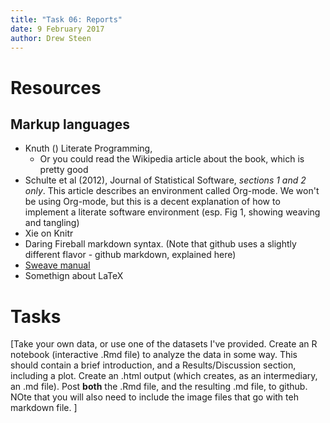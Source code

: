 ```yaml
---
title: "Task 06: Reports"
date: 9 February 2017
author: Drew Steen
---
```


# Resources

## Markup languages

* Knuth () Literate Programming, 
    * Or you could read the Wikipedia article about the book, which is pretty good
* Schulte et al (2012), Journal of Statistical Software, *sections 1 and 2 only*. This article describes an environment called Org-mode. We won't be using Org-mode, but this is a decent explanation of how to implement a literate software environment (esp. Fig 1, showing weaving and tangling)
* Xie on Knitr
* Daring Fireball markdown syntax. (Note that github uses a slightly different flavor - github markdown, explained here)
* [Sweave manual](http://wiki.leg.ufpr.br/lib/exe/fetch.php/projetos:obesidade:sweave-rnews-2002-3.pdf)
* Somethign about LaTeX

## 



# Tasks

[Take your own data, or use one of the datasets I've provided. Create an R notebook (interactive .Rmd file) to analyze the data in some way. This should contain a brief introduction, and a Results/Discussion section, including a plot. Create an .html output (which creates, as an intermediary, an .md file). Post **both** the .Rmd file, and the resulting .md file, to github. NOte that you will also need to include the image files that go with teh markdown file. ]